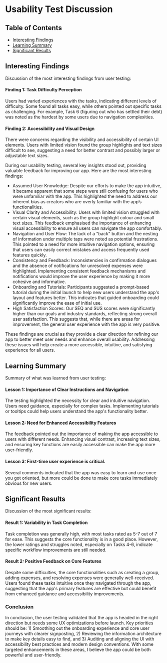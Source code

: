 # Usability Test Discussion

## Table of Contents
- [Interesting Findings](#interesting-findings)
- [Learning Summary](#learning-summary)
- [Significant Results](#significant-results)

## Interesting Findings
Discussion of the most interesting findings from user testing:

#### Finding 1: Task Difficulty Perception

Users had varied experiences with the tasks, indicating different levels of difficulty. Some found all tasks easy, while others pointed out specific tasks as challenging. For example, Task 6 (figuring out who has settled their debt) was noted as the hardest by some users due to navigation complexities.

#### Finding 2: Accessibility and Visual Design
There were concerns regarding the visibility and accessibility of certain UI elements. Users with limited vision found the group highlights and text sizes difficult to see, suggesting a need for better contrast and possibly larger or adjustable text sizes.

During our usability testing, several key insights stood out, providing valuable feedback for improving our app. Here are the most interesting findings:
- Assumed User Knowledge:
    Despite our efforts to make the app intuitive, it became apparent that some steps were still confusing for users who were unfamiliar with the app. This highlighted the need to address our inherent bias as creators who are overly familiar with the app’s functionalities.
- Visual Clarity and Accessibility:
    Users with limited vision struggled with certain visual elements, such as the group highlight colour and small text sizes. This feedback emphasised the importance of enhancing visual accessibility to ensure all users can navigate the app comfortably.
- Navigation and User Flow:
    The lack of a "back" button and the nesting of information under multiple taps were noted as potential frustrations. This pointed to a need for more intuitive navigation options, ensuring that users can easily correct mistakes and access frequently used features quickly.
- Consistency and Feedback:
    Inconsistencies in confirmation dialogues and the absence of notifications for unresolved expenses were highlighted. Implementing consistent feedback mechanisms and notifications would improve the user experience by making it more cohesive and informative.
- Onboarding and Tutorials:
    Participants suggested a prompt-based tutorial during the initial launch to help new users understand the app's layout and features better. This indicates that guided onboarding could significantly improve the ease of initial use.
- High Satisfaction Scores:
    Our SEQ and SUS scores were significantly higher than our goals and industry standards, reflecting strong overall user satisfaction. This suggests that, while there are areas for improvement, the general user experience with the app is very positive.
    
These findings are crucial as they provide a clear direction for refining our app to better meet user needs and enhance overall usability. Addressing these issues will help create a more accessible, intuitive, and satisfying experience for all users.


## Learning Summary
Summary of what was learned from user testing:

#### Lesson 1: Importance of Clear Instructions and Navigation

The testing highlighted the necessity for clear and intuitive navigation. Users need guidance, especially for complex tasks. Implementing tutorials or tooltips could help users understand the app's functionality better.

#### Lesson 2: Need for Enhanced Accessibility Features

The feedback pointed out the importance of making the app accessible to users with different needs. Enhancing visual contrast, increasing text sizes, and ensuring key functions are easily accessible can make the app more user-friendly.

#### Lesson 3: First-time user experience is critical.

Several comments indicated that the app was easy to learn and use once you got oriented, but more could be done to make core tasks immediately obvious for new users.

## Significant Results
Discussion of the most significant results:

#### Result 1: Variability in Task Completion

Task completion was generally high, with most tasks rated as 5-7 out of 7 for ease. This suggests the core functionality is in a good place. However, the lower ratings and struggles noted, especially on Tasks 4-6, indicate specific workflow improvements are still needed.

#### Result 2: Positive Feedback on Core Features

Despite some difficulties, the core functionalities such as creating a group, adding expenses, and resolving expenses were generally well-received. Users found these tasks intuitive once they navigated through the app, suggesting that the app's primary features are effective but could benefit from enhanced guidance and accessibility improvements.

### Conclusion

In conclusion, the user testing validated that the app is headed in the right direction but needs some UX optimizations before launch. Key priorities should be: 1) Smoothing out the onboarding experience and core user journeys with clearer signposting, 2) Reviewing the information architecture to make key details easy to find, and 3) Auditing and aligning the UI with accessibility best practices and modern design conventions. With some targeted enhancements in these areas, I believe the app could be both powerful and user-friendly.